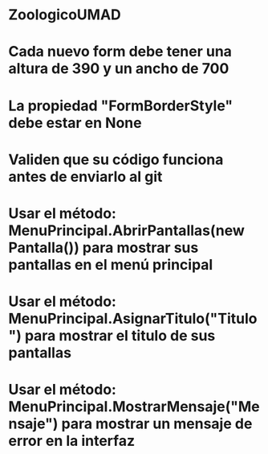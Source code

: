 # ZoologicoUMAD
# Cada nuevo form debe tener una altura de 390 y un ancho de 700
# La propiedad "FormBorderStyle" debe estar en None
# Validen que su código funciona antes de enviarlo al git
# Usar el método: MenuPrincipal.AbrirPantallas(new Pantalla()) para mostrar sus pantallas en el menú principal
# Usar el método: MenuPrincipal.AsignarTitulo("Titulo") para mostrar el titulo de sus pantallas
# Usar el método: MenuPrincipal.MostrarMensaje("Mensaje") para mostrar un mensaje de error en la interfaz
